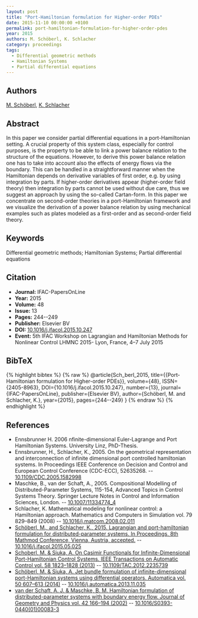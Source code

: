 ```yaml
---
layout: post
title: "Port-Hamiltonian formulation for Higher-order PDEs"
date: 2015-11-10 00:00:00 +0100
permalink: port-hamiltonian-formulation-for-higher-order-pdes
year: 2015
authors: M. Schöberl, K. Schlacher
category: proceedings
tags:
  - Differential geometric methods
  - Hamiltonian Systems
  - Partial differential equations
---
```

 
## Authors
[M. Schöberl](authors/markus-schoberl), [K. Schlacher](authors/kurt-schlacher)
 
## Abstract
In this paper we consider partial differential equations in a port-Hamiltonian setting. A crucial property of this system class, especially for control purposes, is the property to be able to link a power balance relation to the structure of the equations. However, to derive this power balance relation one has to take into account also the effects of energy flows via the boundary. This can be handled in a straightforward manner when the Hamiltonian depends on derivative variables of first order, e.g. by using integration by parts. If higher-order derivatives appear (higher-order field theory) then integration by parts cannot be used without due care, thus we suggest an approach by using the so-called Cartan-form. In this paper we concentrate on second-order theories in a port-Hamiltonian framework and we visualize the derivation of a power balance relation by using mechanical examples such as plates modeled as a first-order and as second-order field theory.
 
## Keywords
Differential geometric methods; Hamiltonian Systems; Partial differential equations
 
## Citation
- **Journal:** IFAC-PapersOnLine
- **Year:** 2015
- **Volume:** 48
- **Issue:** 13
- **Pages:** 244--249
- **Publisher:** Elsevier BV
- **DOI:** [10.1016/j.ifacol.2015.10.247](https://doi.org/10.1016/j.ifacol.2015.10.247)
- **Event:** 5th IFAC Workshop on Lagrangian and Hamiltonian Methods for Nonlinear Control LHMNC 2015- Lyon, France, 4–7 July 2015
 
## BibTeX
{% highlight bibtex %}
{% raw %}
@article{Sch_berl_2015,
  title={{Port-Hamiltonian formulation for Higher-order PDEs}},
  volume={48},
  ISSN={2405-8963},
  DOI={10.1016/j.ifacol.2015.10.247},
  number={13},
  journal={IFAC-PapersOnLine},
  publisher={Elsevier BV},
  author={Schöberl, M. and Schlacher, K.},
  year={2015},
  pages={244--249}
}
{% endraw %}
{% endhighlight %}
 
## References
- Ennsbrunner H. 2006 nfinite-dimensional Euler-Lagrange and Port Hamiltonian Systems. University Linz, PhD-Thesis.
- Ennsbrunner, H., Schlacher, K., 2005. On the geometrical representation and interconnection of infinite dimensional port controlled hamiltonian systems. In Proceedings IEEE Conference on Decision and Control and European Control Conference (CDC-ECC), 52635268. -- [10.1109/CDC.2005.1582998](https://doi.org/10.1109/CDC.2005.1582998)
- Maschke, B., van der Schaft, A., 2005. Compositional Modelling of Distributed-Parameter Systems, 115-154, Advanced Topics in Control Systems Theory. Springer Lecture Notes in Control and Information Sciences, London. -- [10.1007/11334774_4](https://doi.org/10.1007/11334774_4)
- Schlacher, K. Mathematical modeling for nonlinear control: a Hamiltonian approach. Mathematics and Computers in Simulation vol. 79 829–849 (2008) -- [10.1016/j.matcom.2008.02.011](https://doi.org/10.1016/j.matcom.2008.02.011)
- [Schöberl, M., and Schlacher, K., 2015. Lagrangian and port-hamiltonian formulation for distributed-parameter systems. In Proceedings, 8th Mathmod Conference, Vienna, Austria, accepted.](lagrangian-and-port-hamiltonian-formulation-for-distributed-parameter-systems) -- [10.1016/j.ifacol.2015.05.025](https://doi.org/10.1016/j.ifacol.2015.05.025)
- [Schoberl, M. & Siuka, A. On Casimir Functionals for Infinite-Dimensional Port-Hamiltonian Control Systems. IEEE Transactions on Automatic Control vol. 58 1823–1828 (2013)](on-casimir-functionals-for-infinite-dimensional-port-hamiltonian-control-systems) -- [10.1109/TAC.2012.2235739](https://doi.org/10.1109/TAC.2012.2235739)
- [Schöberl, M. & Siuka, A. Jet bundle formulation of infinite-dimensional port-Hamiltonian systems using differential operators. Automatica vol. 50 607–613 (2014)](jet-bundle-formulation-of-infinite-dimensional-port-hamiltonian-systems-using-differential-operators) -- [10.1016/j.automatica.2013.11.035](https://doi.org/10.1016/j.automatica.2013.11.035)
- [van der Schaft, A. J. & Maschke, B. M. Hamiltonian formulation of distributed-parameter systems with boundary energy flow. Journal of Geometry and Physics vol. 42 166–194 (2002)](hamiltonian-formulation-of-distributed-parameter-systems-with-boundary-energy-flow) -- [10.1016/S0393-0440(01)00083-3](https://doi.org/10.1016/S0393-0440(01)00083-3)

